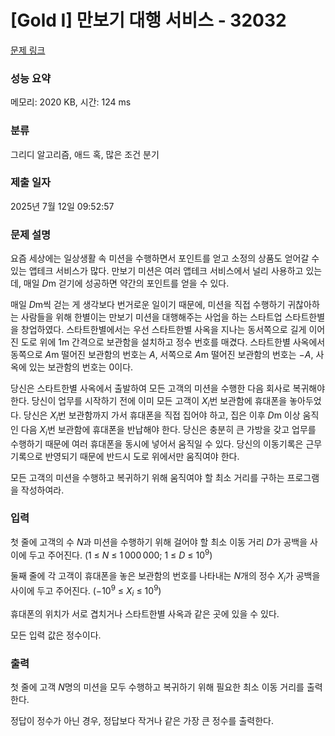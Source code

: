 # [Gold I] 만보기 대행 서비스 - 32032 

[문제 링크](https://www.acmicpc.net/problem/32032) 

### 성능 요약

메모리: 2020 KB, 시간: 124 ms

### 분류

그리디 알고리즘, 애드 혹, 많은 조건 분기

### 제출 일자

2025년 7월 12일 09:52:57

### 문제 설명

<p>요즘 세상에는 일상생활 속 미션을 수행하면서 포인트를 얻고 소정의 상품도 얻어갈 수 있는 앱테크 서비스가 많다. 만보기 미션은 여러 앱테크 서비스에서 널리 사용하고 있는데, 매일 <em>D</em>m 걷기에 성공하면 약간의 포인트를 얻을 수 있다.</p>

<p>매일 <em>D</em>m씩 걷는 게 생각보다 번거로운 일이기 때문에, 미션을 직접 수행하기 귀찮아하는 사람들을 위해 한별이는 만보기 미션을 대행해주는 사업을 하는 스타트업 스타트한별을 창업하였다. 스타트한별에서는 우선 스타트한별 사옥을 지나는 동서쪽으로 길게 이어진 도로 위에 1m 간격으로 보관함을 설치하고 정수 번호를 매겼다. 스타트한별 사옥에서 동쪽으로 <em>A</em>m 떨어진 보관함의 번호는 <em>A</em>, 서쪽으로 <em>A</em>m 떨어진 보관함의 번호는 −<em>A</em>, 사옥에 있는 보관함의 번호는 0이다.</p>

<p>당신은 스타트한별 사옥에서 출발하여 모든 고객의 미션을 수행한 다음 회사로 복귀해야 한다. 당신이 업무를 시작하기 전에 이미 모든 고객이 <em>X</em><sub><em>i</em></sub>번 보관함에 휴대폰을 놓아두었다. 당신은 <em>X</em><sub><em>i</em></sub>번 보관함까지 가서 휴대폰을 직접 집어야 하고, 집은 이후 <em>D</em>m 이상 움직인 다음 <em>X</em><sub><em>i</em></sub>번 보관함에 휴대폰을 반납해야 한다. 당신은 충분히 큰 가방을 갖고 업무를 수행하기 때문에 여러 휴대폰을 동시에 넣어서 움직일 수 있다. 당신의 이동기록은 근무 기록으로 반영되기 때문에 반드시 도로 위에서만 움직여야 한다.</p>

<p>모든 고객의 미션을 수행하고 복귀하기 위해 움직여야 할 최소 거리를 구하는 프로그램을 작성하여라.</p>

### 입력 

 <p>첫 줄에 고객의 수 <em>N</em>과 미션을 수행하기 위해 걸어야 할 최소 이동 거리 <em>D</em>가 공백을 사이에 두고 주어진다. (1 ≤ <em>N</em> ≤ 1 000 000; 1 ≤ <em>D</em> ≤ 10<sup>9</sup>)</p>

<p>둘째 줄에 각 고객이 휴대폰을 놓은 보관함의 번호를 나타내는 <em>N</em>개의 정수 <em>X</em><sub><em>i</em></sub>가 공백을 사이에 두고 주어진다. (−10<sup>9</sup> ≤ <em>X</em><sub><em>i</em></sub> ≤ 10<sup>9</sup>)</p>

<p>휴대폰의 위치가 서로 겹치거나 스타트한별 사옥과 같은 곳에 있을 수 있다.</p>

<p>모든 입력 값은 정수이다.</p>

### 출력 

 <p>첫 줄에 고객 <em>N</em>명의 미션을 모두 수행하고 복귀하기 위해 필요한 최소 이동 거리를 출력한다.</p>

<p>정답이 정수가 아닌 경우, 정답보다 작거나 같은 가장 큰 정수를 출력한다.</p>

